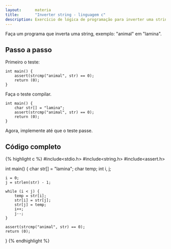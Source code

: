 ```yaml
---
layout:      materia
title:       "Inverter string - linguagem c"
description: Exercício de lógica de programação para inverter uma string.
---
```


Faça um programa que inverta uma string, exemplo: "animal" em "lamina".


Passo a passo
---

Primeiro o teste:

    int main() {
        assert(strcmp("animal", str) == 0);
        return (0);
    }


Faça o teste compilar.

    int main() {
        char str[] = "lamina";
        assert(strcmp("animal", str) == 0);
        return (0);
    }

Agora, implemente até que o teste passe.


Código completo
---

{% highlight c %}
#include<stdio.h>
#include<string.h>
#include<assert.h>

int main() {
    char str[] = "lamina";
    char temp;
    int i, j;

    i = 0;
    j = strlen(str) - 1;

    while (i < j) {
        temp = str[i];
        str[i] = str[j];
        str[j] = temp;
        i++;
        j--;
    }

    assert(strcmp("animal", str) == 0);
    return (0);
}
{% endhighlight %}